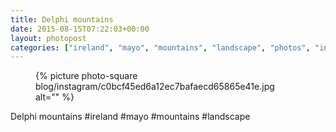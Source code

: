 ```yaml
---
title: Delphi mountains
date: 2015-08-15T07:22:03+00:00
layout: photopost
categories: ["ireland", "mayo", "mountains", "landscape", "photos", "instagram"]
---
```


<figure class="photo photo--square">
  {% picture photo-square blog/instagram/c0bcf45ed6a12ec7bafaecd65865e41e.jpg alt="" %}
</figure>

Delphi mountains
#ireland #mayo #mountains #landscape
